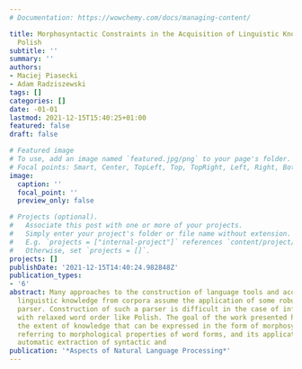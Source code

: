 ```yaml
---
# Documentation: https://wowchemy.com/docs/managing-content/

title: Morphosyntactic Constraints in the Acquisition of Linguistic Knowledge for
  Polish
subtitle: ''
summary: ''
authors:
- Maciej Piasecki
- Adam Radziszewski
tags: []
categories: []
date: -01-01
lastmod: 2021-12-15T15:40:25+01:00
featured: false
draft: false

# Featured image
# To use, add an image named `featured.jpg/png` to your page's folder.
# Focal points: Smart, Center, TopLeft, Top, TopRight, Left, Right, BottomLeft, Bottom, BottomRight.
image:
  caption: ''
  focal_point: ''
  preview_only: false

# Projects (optional).
#   Associate this post with one or more of your projects.
#   Simply enter your project's folder or file name without extension.
#   E.g. `projects = ["internal-project"]` references `content/project/deep-learning/index.md`.
#   Otherwise, set `projects = []`.
projects: []
publishDate: '2021-12-15T14:40:24.982848Z'
publication_types:
- '6'
abstract: Many approaches to the construction of language tools and acquisition of
  linguistic knowledge from corpora assume the application of some robust shallow
  parser. Construction of such a parser is difficult in the case of inflective languages
  with relaxed word order like Polish. The goal of the work presented here is to analyse
  the extent of knowledge that can be expressed in the form of morphosyntactic constraints
  referring to morphological properties of word forms, and its applications in the
  automatic extraction of syntactic and
publication: '*Aspects of Natural Language Processing*'
---
```

